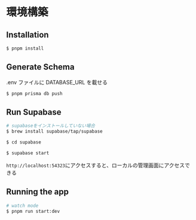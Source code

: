 # 環境構築

## Installation

```bash
$ pnpm install
```

## Generate Schema

.env ファイルに DATABASE_URL を載せる

```bash
$ pnpm prisma db push
```

## Run Supabase

```bash
# supabaseをインストールしていない場合
$ brew install supabase/tap/supabase

$ cd supabase

$ supabase start


```

`http://localhost:54323`にアクセスすると、ローカルの管理画面にアクセスできる

## Running the app

```bash
# watch mode
$ pnpm run start:dev

```
